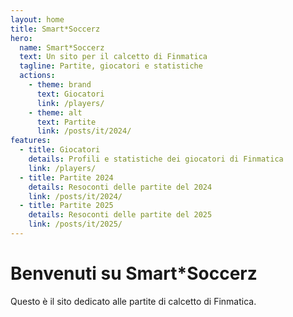 ```yaml
---
layout: home
title: Smart*Soccerz
hero:
  name: Smart*Soccerz
  text: Un sito per il calcetto di Finmatica
  tagline: Partite, giocatori e statistiche
  actions:
    - theme: brand
      text: Giocatori
      link: /players/
    - theme: alt
      text: Partite
      link: /posts/it/2024/
features:
  - title: Giocatori
    details: Profili e statistiche dei giocatori di Finmatica
    link: /players/
  - title: Partite 2024
    details: Resoconti delle partite del 2024
    link: /posts/it/2024/
  - title: Partite 2025
    details: Resoconti delle partite del 2025
    link: /posts/it/2025/
---
```


# Benvenuti su Smart*Soccerz

Questo è il sito dedicato alle partite di calcetto di Finmatica.
